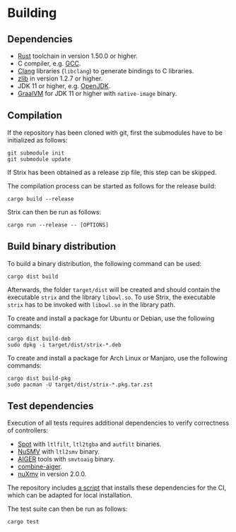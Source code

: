 # Building

## Dependencies

 - [Rust](https://www.rust-lang.org/) toolchain in version 1.50.0 or higher.
 - C compiler, e.g. [GCC](https://gcc.gnu.org/).
 - [Clang](https://clang.llvm.org/) libraries (`libclang`) to generate bindings to C libraries.
 - [zlib](https://www.zlib.net/) in version 1.2.7 or higher.
 - JDK 11 or higher, e.g. [OpenJDK](https://openjdk.java.net/).
 - [GraalVM](https://www.graalvm.org/) for JDK 11 or higher with `native-image` binary.

## Compilation

If the repository has been cloned with git, first the submodules have to be initialized as follows:
```
git submodule init
git submodule update
```
If Strix has been obtained as a release zip file, this step can be skipped.

The compilation process can be started as follows for the release build:
```
cargo build --release
```
Strix can then be run as follows:
```
cargo run --release -- [OPTIONS]
```

## Build binary distribution

To build a binary distribution, the following command can be used:
```
cargo dist build
```
Afterwards, the folder `target/dist` will be created and should contain the executable `strix` and the library `libowl.so`.
To use Strix, the executable `strix` has to be invoked with `libowl.so` in the library path.

To create and install a package for Ubuntu or Debian, use the following commands:
```
cargo dist build-deb
sudo dpkg -i target/dist/strix-*.deb
```
To create and install a package for Arch Linux or Manjaro, use the following commands:
```
cargo dist build-pkg
sudo pacman -U target/dist/strix-*.pkg.tar.zst
```

## Test dependencies

Execution of all tests requires additional dependencies to verify correctness of controllers:

- [Spot](https://spot.lrde.epita.fr/) with `ltlfilt`, `ltl2tgba` and `autfilt` binaries.
- [NuSMV](https://nusmv.fbk.eu/) with `ltl2smv` binary.
- [AIGER](https://github.com/arminbiere/aiger) tools with `smvtoaig` binary.
- [combine-aiger](https://github.com/meyerphi/combine-aiger.git).
- [nuXmv](https://nuxmv.fbk.eu/) in version 2.0.0.

The repository includes [a script](../scripts/install_verification_tools.sh) that installs these dependencies for the CI, which can be adapted for local installation.

The test suite can then be run as follows:
```
cargo test
```
